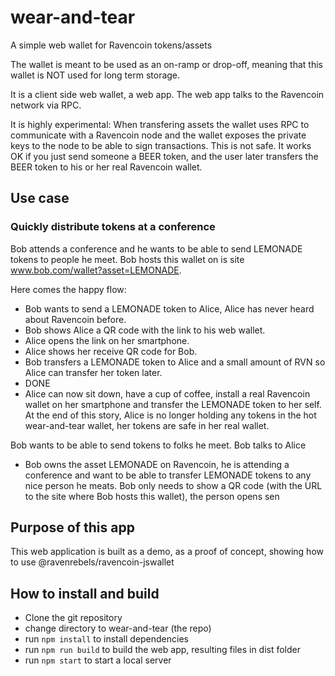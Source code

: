 # wear-and-tear
A simple web wallet for Ravencoin tokens/assets

The wallet is meant to be used as an on-ramp or drop-off, meaning that this wallet is NOT used for long term storage.

It is a client side web wallet, a web app. The web app talks to the Ravencoin network via RPC.

It is highly experimental: When transfering assets the wallet uses RPC to communicate with a Ravencoin node and the wallet exposes the private keys to the node to be able to sign transactions. This is not safe.
It works OK if you just send someone a BEER token, and the user later transfers the BEER token to his or her real Ravencoin wallet.

## Use case

### Quickly distribute tokens at a conference
Bob attends a conference and he wants to be able to send LEMONADE tokens to people he meet.
Bob hosts this wallet on is site www.bob.com/wallet?asset=LEMONADE.

Here comes the happy flow: 
* Bob wants to send a LEMONADE token to Alice, Alice has never heard about Ravencoin before.
* Bob shows Alice a QR code with the link to his web wallet.
* Alice opens the link on her smartphone.
* Alice shows her receive QR code for Bob.
* Bob transfers a LEMONADE token to Alice and a small amount of RVN so Alice can transfer her token later.
* DONE
* Alice can now sit down, have a cup of coffee, install a real Ravencoin wallet on her smartphone and transfer the LEMONADE token to her self.
At the end of this story, Alice is no longer holding any tokens in the hot wear-and-tear wallet, her tokens are safe in her real wallet.


Bob wants to be able to send tokens to folks he meet.
Bob talks to Alice
- Bob owns the asset LEMONADE on Ravencoin, he is attending a conference and want to be able to transfer LEMONADE tokens to any nice person he meats.
Bob only needs to show a QR code (with the URL to the site where Bob hosts this wallet), the person opens sen


## Purpose of this app
This web application is built as a demo, as a proof of concept, showing how to use 
@ravenrebels/ravencoin-jswallet


## How to install and build
- Clone the git repository
- change directory to wear-and-tear (the repo)
- run `npm install` to install dependencies
- run `npm run build` to build the web app, resulting files in dist folder
- run `npm start` to start a local server
